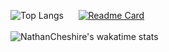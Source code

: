 ![Top Langs](https://github-readme-stats.vercel.app/api/top-langs/?username=nathancheshire&layout=compact&theme=radical)
&nbsp;&nbsp;&nbsp;&nbsp;
[![Readme Card](https://github-readme-stats.vercel.app/api/pin/?username=nathancheshire&repo=cyder&theme=radical)](https://github.com/nathancheshire/cyder)
<br/><br/>
![NathanCheshire's wakatime stats](https://github-readme-stats.vercel.app/api/wakatime?username=nathancheshire)
